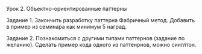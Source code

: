 Урок 2. Объектно-ориентированные паттерны


Задание 1. Закончить разработку паттерна Фабричный метод. Добавить в пример из семинара как минимум 5 наград.

Задание 2. Познакомиться с другими типами паттернов (задание по желанию). Сделать пример кода одного из паттенрнов, можно синглтон.

